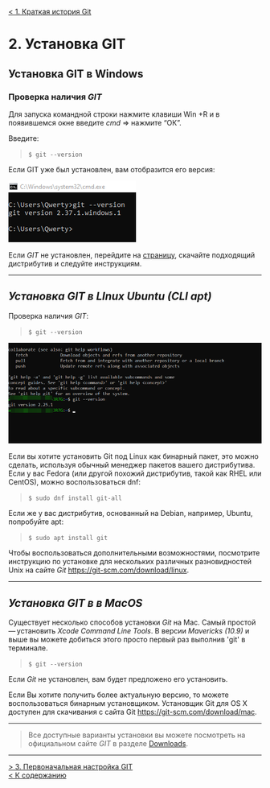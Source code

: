 [< 1. Краткая история Git](./history1.md)

# **2. Установка GIT**

## **Установка GIT в Windows**
### **Проверка наличия _GIT_**

Для запуска командной строки нажмите клавиши Win +R и в появившемся окне введите *cmd* => нажмите “ОК”.

Введите:

> `$ git --version`

Если GIT уже был установлен, вам отобразится его версия:

![](./assets/git_versionCheck.PNG)

Если _GIT_ не установлен, перейдите на [страницу](https://git-scm.com/download/win), скачайте подходящий дистрибутив и следуйте инструкциям.

-------------------------

## ***Установка _GIT_ в LInux Ubuntu (CLI apt)***

Проверка наличия _GIT_:
> `$ git --version`

![](./assets/git_versionCheck_Linux.PNG)

Если вы хотите установить Git под Linux как бинарный пакет, это можно сделать, используя обычный менеджер пакетов вашего дистрибутива. Если у вас Fedora (или другой похожий дистрибутив, такой как RHEL или CentOS), можно воспользоваться dnf:

> `$ sudo dnf install git-all`

Если же у вас дистрибутив, основанный на Debian, например, Ubuntu, попробуйте apt:

> `$ sudo apt install git`

Чтобы воспользоваться дополнительными возможностями, посмотрите инструкцию по установке для нескольких различных разновидностей Unix на сайте _Git_ https://git-scm.com/download/linux.

-------------------------

## ***Установка _GIT_ в в MacOS***

Существует несколько способов установки _Git_ на Mac. Самый простой — установить _Xcode Command Line Tools_. В версии _Mavericks (10.9)_ и выше вы можете добиться этого просто первый раз выполнив 'git' в терминале.

> `$ git --version`

Если _Git_ не установлен, вам будет предложено его установить.

Если Вы хотите получить более актуальную версию, то можете воспользоваться бинарным установщиком. Установщик Git для OS X доступен для скачивания с сайта Git https://git-scm.com/download/mac.

-------------------------  

> Все доступные варианты установки вы можете посмотреть на официальном сайте _GIT_ в разделе [Downloads](https://git-scm.com/downloads).


---

[> 3. Первоначальная настройка GIT](./setting3.md)  
[< К содержанию](./readme.md)